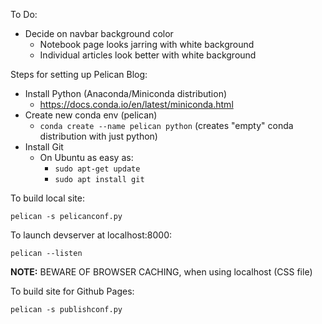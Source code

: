To Do:
- Decide on navbar background color
    - Notebook page looks jarring with white background
    - Individual articles look better with white background

Steps for setting up Pelican Blog:
- Install Python (Anaconda/Miniconda distribution)
  - https://docs.conda.io/en/latest/miniconda.html
- Create new conda env (pelican)
  - `conda create --name pelican python` (creates "empty" conda distribution with just python)
- Install Git
  - On Ubuntu as easy as:
    - `sudo apt-get update`
    - `sudo apt install git`

To build local site:
```
pelican -s pelicanconf.py
```

To launch devserver at localhost:8000:
```
pelican --listen
```

**NOTE:** BEWARE OF BROWSER CACHING, when using localhost (CSS file)

To build site for Github Pages:
```
pelican -s publishconf.py
```
